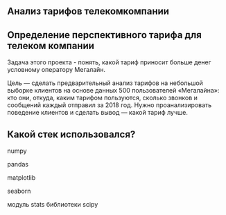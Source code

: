 ## Анализ тарифов телекомкомпании
## Определение перспективного тарифа для телеком компании
Задача этого проекта - понять, какой тариф приносит больше денег условному оператору Мегалайн.

Цель — сделать предварительный анализ тарифов на небольшой выборке клиентов на основе данных 500 пользователей «Мегалайна»: кто они, откуда, каким тарифом пользуются, сколько звонков и сообщений каждый отправил за 2018 год. Нужно проанализировать поведение клиентов и сделать вывод — какой тариф лучше.
## Какой стек использовался?
numpy

pandas

matplotlib

seaborn

модуль stats библиотеки scipy
